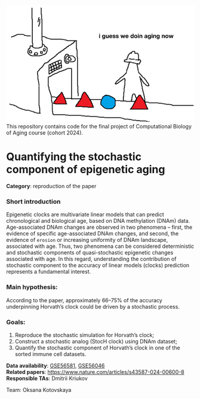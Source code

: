![alt text](pics/descr.png)  
This repository contains code for the final project of Computational Biology of Aging course (cohort 2024).


# Quantifying the stochastic component of epigenetic aging  
**Category**: reproduction of the paper

### Short introduction  
Epigenetic clocks are multivariate linear models that can predict chronological and biological age, based on DNA methylation (DNAm) data. 
Age-associated DNAm changes are observed in two phenomena – first, the evidence of specific age-associated DNAm changes, and second, the evidence of `erosion` or increasing uniformity of DNAm landscape, associated with age. 
Thus, two phenomena can be considered deterministic and stochastic components of quasi-stochastic epigenetic changes associated with age. 
In this regard, understanding the contribution of stochastic component to the accuracy of linear models (clocks) prediction represents a fundamental interest. 
### Main hypothesis:  
According to the paper, approximately 66–75% of the accuracy underpinning Horvath’s clock could be driven by a stochastic process.
### Goals:
1. Reproduce the stochastic simulation for Horvath’s clock;  
2. Construct a stochastic analog (StocH clock) using DNAm dataset;  
3. Quantify the stochastic component of Horvath’s clock in one of the sorted immune cell datasets.  

**Data availability**: [GSE56581](https://www.ncbi.nlm.nih.gov/geo/query/acc.cgi?acc=GSE56581), [GSE56046](https://www.ncbi.nlm.nih.gov/geo/query/acc.cgi?acc=GSE56046)  
**Related papers**: https://www.nature.com/articles/s43587-024-00600-8  
**Responsible TAs**: Dmitrii Kriukov  

Team: Oksana Kotovskaya

